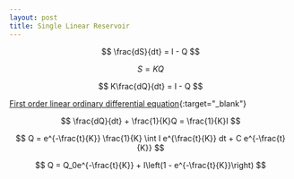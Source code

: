 ```yaml
---
layout: post
title: Single Linear Reservoir
---
```


<script type="text/javascript" src="https://cdn.plot.ly/plotly-2.6.3.min.js"></script>

<style>
  .container {
    display: grid;
    grid-gap: 20px;
  }
  .slr-horizontal-slider {
    width: 550px;
    grid-column: 2;
    grid-row: 3;
    justify-self: center;
  }
  .k-value {
    grid-column: 2;
    grid-row: 2;
    justify-self: center;
  }
  .initial-flow-slider {
    height: 465px;
    grid-column: 1;
    grid-row: 1;
    align-self: center;
  }
  .inflow-slider {
    height: 465px;
    grid-column: 3;
    grid-row: 1;
    align-self: center;
  }
  .plot-area {
    height: 500px;
    width: 600px;
    grid-column: 2;
    grid-row: 1;
    align-self: center;
    justify-self: end;
  }
</style>


$$ \frac{dS}{dt} = I - Q $$

$$ S = KQ $$

$$ K\frac{dQ}{dt} = I - Q $$

[First order linear ordinary differential equation](https://en.wikipedia.org/wiki/Integrating_factor#Solving_first_order_linear_ordinary_differential_equations){:target="_blank"}

$$ \frac{dQ}{dt} + \frac{1}{K}Q = \frac{1}{K}I $$

$$ Q = e^{-\frac{t}{K}} \frac{1}{K} \int I e^{\frac{t}{K}} dt + C e^{-\frac{t}{K}} $$

$$ Q = Q_0e^{-\frac{t}{K}} + I\left(1 - e^{-\frac{t}{K}}\right) $$

<div class="container">
  <div id="q0Slider" class="initial-flow-slider"></div>
  <div id="tester" class="plot-area"></div>
  <div id="inflowSlider" class="inflow-slider"></div>
  <div id="k-value" class="k-value"></div>
  <div id="kSlider" class="slr-horizontal-slider"></div>
</div>

<script type="text/javascript">
  "use strict";

  let nSliderValues = 100;
  let midSliderValue = 50;

  let nTimes = 1000;
  let maxTime = 480;
  let timeStep = maxTime / (nTimes + 1);

  let time = [];

  for (let i = 0; i < nTimes; i++) {
      time.push(timeStep * i);
  }

  // storage coefficient limits
  let minK = time[0];
  let maxK = time[nTimes - 1];
  let kStep = (maxK - minK) / nSliderValues;

  // initial flow limits
  let minQ0 = 0;
  let maxQ0 = 100;
  let q0Step = (maxQ0 - minQ0) / nSliderValues;

  // inflow limits
  let minInflow = 0;
  let maxInflow = maxQ0;
  let inflowStep = (maxInflow - minInflow) / nSliderValues;

  let kValues = [];
  let q0Values = [];
  let inflowValues = [];
  for (let i = 0; i <= nSliderValues; i++) {
      kValues.push(minK + i * kStep);
      q0Values.push(minQ0 + i * q0Step);
      inflowValues.push(minInflow + i * inflowStep);
  }
  let K = kValues[midSliderValue];
  let initialFlow = q0Values[midSliderValue];
  let inflow = inflowValues[0];

  let flow = calcFlow(K, initialFlow, inflow, time);

  let TESTER = document.getElementById('tester');
  let data = [
    {x: time, y: flow, name: 'Outflow'},
    {
      x: [time[0]],
      y: [initialFlow],
      mode: 'markers',
      marker: {size: 10},
      name: 'Initial Flow'
    },
    {
      x: [time[0], time[nTimes - 1]],
      y: [inflow, inflow],
      mode: 'lines',
      name: 'Inflow'
    }
  ];
  let layout = {width: 600, height: 500,
    margin: {b: 20, l: 50, r: 10, t: 10},
    legend: { x: 1,
      xanchor: 'right',
      y: 1,
      bgcolor: '#FFFFFF',
      bordercolor: '#000000',
      borderwidth: 1},
    dragmode: false,
    xaxis: {range: [0, maxTime], title: '$t$'},
    yaxis: {range: [0, 1.01*maxQ0], title: '$Q$'}};
  Plotly.newPlot(TESTER, data, layout);

  let kValue = document.getElementById("k-value");
  kValue.textContent = "K = " + K.toPrecision(3);

  function calcFlow(K, initialFlow, inflow, time) {
    let flow = [];
    for (let i = 0; i < nTimes; i++) {
        flow.push(initialFlow * Math.exp(-time[i]/K) + inflow * (1 - Math.exp(-time[i]/K)));
    }
    return flow;
  }

  function updatePlot() {
    let flow = calcFlow(K, initialFlow, inflow, time);
    let flow_update = {
      x: [time, [time[0]], [time[0], time[nTimes - 1]]],
      y: [flow, [initialFlow], [inflow, inflow]]
    };
    Plotly.restyle(TESTER, flow_update);
  }

  let kHandle = $( "#kHandle" );
  $( "#kSlider" ).slider({
    min: 0,
    max: nSliderValues,
    value: midSliderValue,
    slide: function(event, ui) {
      K = kValues[ui.value];
      kValue.textContent = "K = " + K.toPrecision(3);
      updatePlot();
    }
  });
  let q0Handle = $( "#q0Handle" );
  $( "#q0Slider" ).slider({
    orientation: "vertical",
    min: 0,
    max: nSliderValues,
    value: midSliderValue,
    slide: function(event, ui) {
      initialFlow = q0Values[ui.value];
      updatePlot();
    }
  });
  let inflowHandle = $( "#inflowHandle" );
  $( "#inflowSlider" ).slider({
    orientation: "vertical",
    min: 0,
    max: nSliderValues,
    value: 0,
    slide: function(event, ui) {
      inflow = inflowValues[ui.value];
      updatePlot();
    }
  });
</script>
